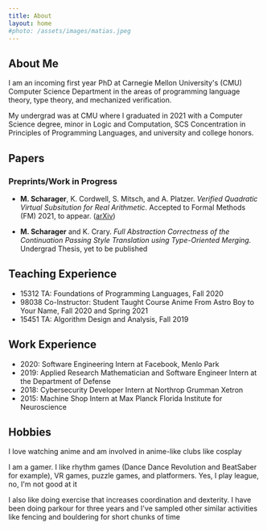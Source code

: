 ```yaml
---
title: About
layout: home
#photo: /assets/images/matias.jpeg
---
```


About Me
--------

I am an incoming first year PhD at Carnegie Mellon University's (CMU) Computer Science Department in the areas of programming language theory, type theory, and mechanized verification.

My undergrad was at CMU where I graduated in 2021 with a Computer Science degree, minor in Logic and Computation, SCS Concentration in Principles of Programming Languages, and university and college honors.

Papers
------
### Preprints/Work in Progress

- **M. Scharager**, K. Cordwell, S. Mitsch, and A. Platzer. _Verified Quadratic Virtual Subsitution for Real Arithmetic._ Accepted to Formal Methods (FM) 2021, to appear. ([arXiv](https://arxiv.org/pdf/2105.14183.pdf))

- **M. Scharager** and K. Crary. _Full Abstraction Correctness of the Continuation Passing Style Translation using Type-Oriented Merging._ Undergrad Thesis, yet to be published

Teaching Experience
-------------------
- 15312 TA: Foundations of Programming Languages, Fall 2020
- 98038 Co-Instructor: Student Taught Course Anime From Astro Boy to Your Name, Fall 2020 and Spring 2021
- 15451 TA: Algorithm Design and Analysis, Fall 2019

Work Experience
---------------

- 2020: Software Engineering Intern at Facebook, Menlo Park
- 2019: Applied Research Mathematician and Software Engineer Intern at the Department of Defense
- 2018: Cybersecurity Developer Intern at Northrop Grumman Xetron
- 2015: Machine Shop Intern at Max Planck Florida Institute for Neuroscience

Hobbies
-------
I love watching anime and am involved in anime-like clubs like cosplay

I am a gamer. I like rhythm games (Dance Dance Revolution and BeatSaber for example), VR games, puzzle games, and platformers. Yes, I play league, no, I'm not good at it

I also like doing exercise that increases coordination and dexterity. I have been doing parkour for three years and I've sampled other similar activities like fencing and bouldering for short chunks of time